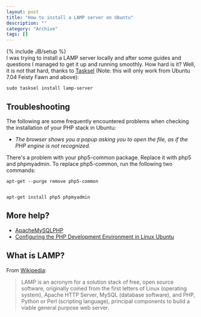 ```yaml
--- 
layout: post 
title: "How to install a LAMP server on Ubuntu"
description: ""
category: "Archive"
tags: []
---
```

{% include JB/setup %}  
I was trying to install a LAMP server locally and after some guides and questions I managed to get it up and running smoothly. How hard is it? Well, it is not that hard, thanks to <a href="https://help.ubuntu.com/community/Tasksel">Tasksel</a> (Note: this will only work from Ubuntu 7.04 Feisty Fawn and above):

	sudo tasksel install lamp-server

## Troubleshooting


The following are some frequently encountered problems when checking the installation of your PHP stack in Ubuntu:



* _The browser shows you a popup asking you to open the file, as if the PHP engine is not recognized._

 There's a problem with your php5-common package. Replace it with php5 and phpmyadmin. To replace php5-common, run the following two commands:


	apt-get --purge remove php5-common


	apt-get install php5 phpmyadmin

## More help?



* <a href="https://help.ubuntu.com/community/ApacheMySQLPHP#After%20installing%20PHP">ApacheMySQLPHP</a>
* <a href="http://netbeans.org/kb/docs/php/configure-php-environment-ubuntu.html#lamp">Configuring the PHP Development Environment in Linux Ubuntu</a>


## What is LAMP?

From <a href="http://en.wikipedia.org/wiki/LAMP_%28software_bundle%29">Wikipedia</a>:


> LAMP is an acronym for a solution stack of free, open source software, originally coined from the first letters of Linux (operating system), Apache HTTP Server, MySQL (database software), and PHP, Python or Perl (scripting language), principal components to build a viable general purpose web server.


